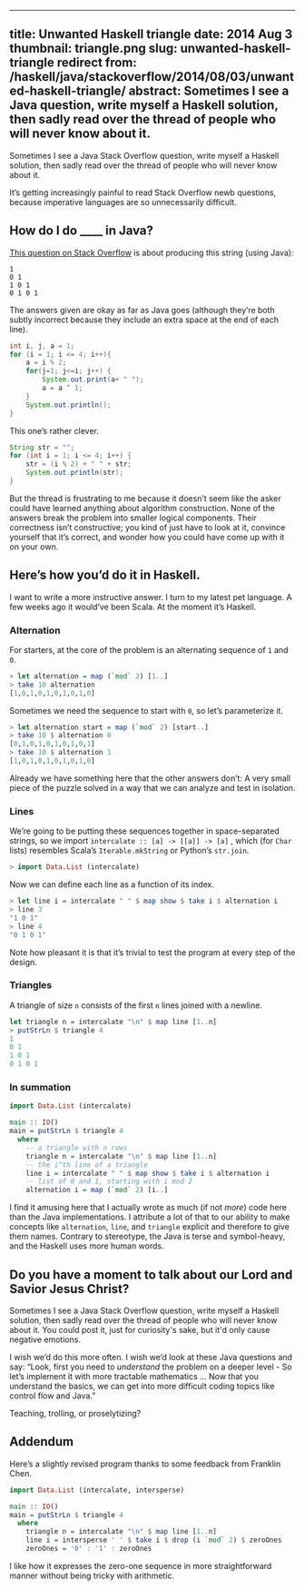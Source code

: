--------------------------------------------------------------------------------
title:         Unwanted Haskell triangle
date:          2014 Aug 3
thumbnail:     triangle.png
slug:          unwanted-haskell-triangle
redirect from: /haskell/java/stackoverflow/2014/08/03/unwanted-haskell-triangle/
abstract:      Sometimes I see a Java question, write myself a Haskell
               solution, then sadly read over the thread of people who
               will never know about it.
--------------------------------------------------------------------------------

Sometimes I see a Java Stack Overflow question, write myself a Haskell solution,
then sadly read over the thread of people who will never know about it.

It’s getting increasingly painful to read Stack Overflow newb questions,
because imperative languages are so unnecessarily difficult.

How do I do \_\_\_\_ in Java?
--------------------------------------------------------------------------

[This question on Stack Overflow](https://stackoverflow.com/questions/25091218/print-triangle-pattern-using-java)
is about producing this string (using Java):

```
1
0 1
1 0 1
0 1 0 1
```

The answers given are okay as far as Java goes (although they’re both subtly
incorrect because they include an extra space at the end of each line).

```java
int i, j, a = 1;
for (i = 1; i <= 4; i++){
    a = i % 2;
    for(j=1; j<=i; j++) {
        System.out.print(a+ " ");
        a = a ^ 1;
    }
    System.out.println();
}
```

This one’s rather clever.

```java
String str = "";
for (int i = 1; i <= 4; i++) {
    str = (i % 2) + " " + str;
    System.out.println(str);
}
```

But the thread is frustrating to me because it doesn’t seem like the asker
could have learned anything about algorithm construction. None of the answers
break the problem into smaller logical components. Their correctness isn’t
constructive; you kind of just have to look at it, convince yourself that it’s
correct, and wonder how you could have come up with it on your own.

Here’s how you’d do it in Haskell.
--------------------------------------------------------------------------

I want to write a more instructive answer. I turn to my latest pet language. A
few weeks ago it would’ve been Scala. At the moment it’s Haskell.

### Alternation

For starters, at the core of the problem is an alternating sequence of `1` and
`0`.

```haskell
> let alternation = map (`mod` 2) [1..]
> take 10 alternation
[1,0,1,0,1,0,1,0,1,0]
```

Sometimes we need the sequence to start with `0`, so let’s parameterize it.

```haskell
> let alternation start = map (`mod` 2) [start..]
> take 10 $ alternation 0
[0,1,0,1,0,1,0,1,0,1]
> take 10 $ alternation 1
[1,0,1,0,1,0,1,0,1,0]
```

Already we have something here that the other answers don’t: A very small piece
of the puzzle solved in a way that we can analyze and test in isolation.

### Lines

We’re going to be putting these sequences together in space-separated strings,
so we import `intercalate :: [a] -> [[a]] -> [a]` , which (for `Char` lists)
resembles Scala’s `Iterable.mkString` or Python’s `str.join`.

```haskell
> import Data.List (intercalate)
```

Now we can define each line as a function of its index.

```haskell
> let line i = intercalate " " $ map show $ take i $ alternation i
> line 3
"1 0 1"
> line 4
"0 1 0 1"
```

Note how pleasant it is that it’s trivial to test the program at every step of
the design.

### Triangles

A triangle of size `n` consists of the first `n` lines joined with a newline.

```haskell
let triangle n = intercalate "\n" $ map line [1..n]
> putStrLn $ triangle 4
1
0 1
1 0 1
0 1 0 1
```

### In summation

```haskell
import Data.List (intercalate)

main :: IO()
main = putStrLn $ triangle 4
  where
    -- a triangle with n rows
    triangle n = intercalate "\n" $ map line [1..n]
    -- the i^th line of a triangle
    line i = intercalate " " $ map show $ take i $ alternation i
    -- list of 0 and 1, starting with i mod 2
    alternation i = map (`mod` 2) [i..]
```

I find it amusing here that I actually wrote as much (if not *more*) code here
than the Java implementations. I attribute a lot of that to our ability to make
concepts like `alternation`, `line`, and `triangle` explicit and therefore to
give them names. Contrary to stereotype, the Java is terse and symbol-heavy,
and the Haskell uses more human words.

Do you have a moment to talk about our Lord and Savior Jesus Christ?
--------------------------------------------------------------------------

Sometimes I see a Java Stack Overflow question, write myself a
Haskell solution, then sadly
read over the thread of people who will never know about it. You could post it,
just for curiosity&#39;s sake, but it&#39;d only cause negative emotions.

I wish we’d do this more often. I wish we’d look at these Java questions and
say: “Look, first you need to *understand* the problem on a deeper level - So
let’s implement it with more tractable mathematics ... Now that you understand
the basics, we can get into more difficult coding topics like control flow and
Java.”

Teaching, trolling, or proselytizing?

Addendum
--------------------------------------------------------------------------

Here’s a slightly revised program thanks to some feedback from Franklin Chen.

```haskell
import Data.List (intercalate, intersperse)

main :: IO()
main = putStrLn $ triangle 4
  where
    triangle n = intercalate "\n" $ map line [1..n]
    line i = intersperse ' ' $ take i $ drop (i `mod` 2) $ zeroOnes
    zeroOnes = '0' : '1' : zeroOnes
```

I like how it expresses the zero-one sequence in more straightforward manner
without being tricky with arithmetic.

